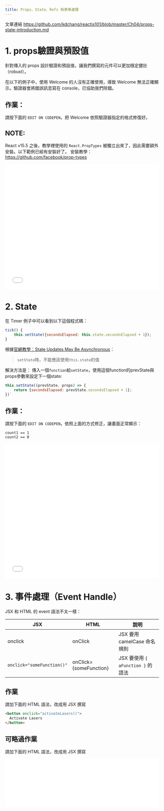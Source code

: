 ```yaml
---
title: Props、State、Refs 與表單處理
---
```

文章連結 https://github.com/kdchang/reactjs101/blob/master/Ch04/props-state-introduction.md

# 1. props驗證與預設值

針對傳入的 props 設計驗證和預設值，讓我們撰寫的元件可以更加穩定健壯（robust）。

在以下的例子中，使用 Welcome 的人沒有正確使用，導致 Welcome 無法正確顯示。驗證器會將錯誤訊息寫在 console，已協助我們除錯。

## 作業：
請按下面的 `EDIT ON CODEPEN`，把 Welcome 依照驗證器指定的格式修復好。

## __NOTE:__
React v15.5 之後，教學裡使用的 `React.PropTypes` 被獨立出來了，因此需要額外安裝。以下範例已經有安裝好了。
安裝教學：https://github.com/facebook/prop-types

<iframe height='411' scrolling='no' title='Typechecking With PropTypes' src='//codepen.io/iampaul83/embed/mBrpzy/?height=411&theme-id=0&default-tab=js,result&embed-version=2' frameborder='no' allowtransparency='true' allowfullscreen='true' style='width: 100%;'>See the Pen <a href='https://codepen.io/iampaul83/pen/mBrpzy/'>Typechecking With PropTypes</a> by Paul Tsai (<a href='https://codepen.io/iampaul83'>@iampaul83</a>) on <a href='https://codepen.io'>CodePen</a>.
</iframe>

# 2. State

在 Timer 例子中可以看到以下這個程式碼：

```js
tick() {
    this.setState({secondsElapsed: this.state.secondsElapsed + 1});
}
```

根據[官網教學：State Updates May Be Asynchronous][1]：
> `setState`時，不能應該使用`this.state`的值

[1]: https://facebook.github.io/react/docs/state-and-lifecycle.html#state-updates-may-be-asynchronous

解決方法是：
傳入一個`function`給`setState`，使用這個function的prevState與props參數來設定下一個state:
```js
this.setState((prevState, props) => {
    return {secondsElapsed: prevState.secondsElapsed + 1};
})`
```

## 作業：
請按下面的 `EDIT ON CODEPEN`，依照上面的方式修正，讓畫面正常顯示：
```
count1 == 1
count2 == 0
```

<iframe height='441' scrolling='no' title='state陷阱' src='//codepen.io/iampaul83/embed/PJGRaX/?height=441&theme-id=0&default-tab=js,result&embed-version=2' frameborder='no' allowtransparency='true' allowfullscreen='true' style='width: 100%;'>See the Pen <a href='https://codepen.io/iampaul83/pen/PJGRaX/'>state陷阱</a> by Paul Tsai (<a href='https://codepen.io/iampaul83'>@iampaul83</a>) on <a href='https://codepen.io'>CodePen</a>.
</iframe>


# 3. 事件處理（Event Handle）

JSX 和 HTML 的 event 語法不太一樣：

| JSX | HTML | 說明 |
| --- | ---- | --- |
| onclick | onClick | JSX 要用 camelCase 命名規則 |
| `onclick="someFunction()"` | onClick={someFunction} | JSX 要使用 `{ aFunction }` 的語法 |

## 作業
請加下面的 HTML 語法，改成用 JSX 撰寫

```html
<button onclick="activateLasers()">
  Activate Lasers
</button>
```

## 可略過作業
請加下面的 HTML 語法，改成用 JSX 撰寫

<iframe height='157' scrolling='no' title='pWEKoa' src='//codepen.io/iampaul83/embed/pWEKoa/?height=157&theme-id=0&default-tab=html,result&embed-version=2' frameborder='no' allowtransparency='true' allowfullscreen='true' style='width: 100%;'>See the Pen <a href='https://codepen.io/iampaul83/pen/pWEKoa/'>pWEKoa</a> by Paul Tsai (<a href='https://codepen.io/iampaul83'>@iampaul83</a>) on <a href='https://codepen.io'>CodePen</a>.
</iframe>

